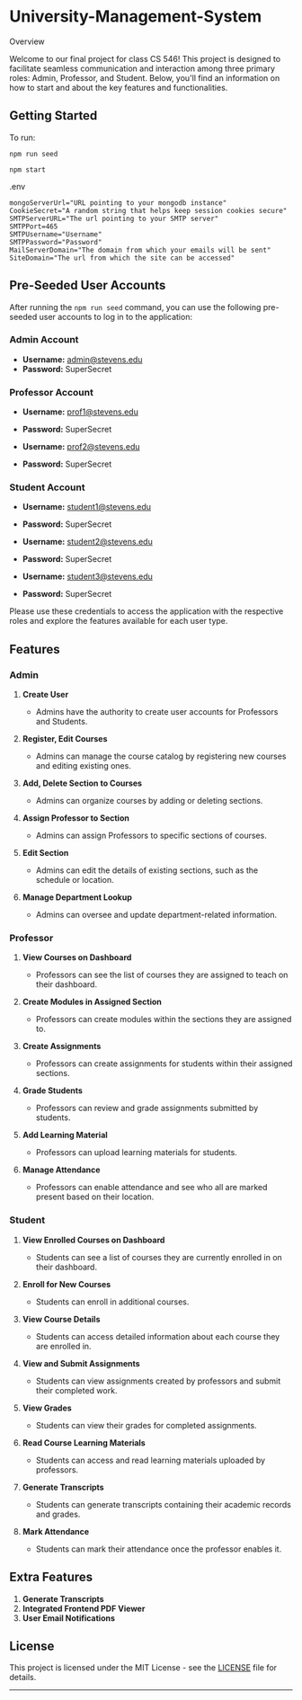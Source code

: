 # University-Management-System

Overview

Welcome to our final project for class CS 546! This project is designed to facilitate seamless communication and interaction among three primary roles: Admin, Professor, and Student. Below, you'll find an information on how to start and about the key features and functionalities.

## Getting Started
To run:

```
npm run seed

npm start
```

.env

```
mongoServerUrl="URL pointing to your mongodb instance"
CookieSecret="A random string that helps keep session cookies secure"
SMTPServerURL="The url pointing to your SMTP server"
SMTPPort=465
SMTPUsername="Username"
SMTPPassword="Password"
MailServerDomain="The domain from which your emails will be sent"
SiteDomain="The url from which the site can be accessed"
```
## Pre-Seeded User Accounts

After running the `npm run seed` command, you can use the following pre-seeded user accounts to log in to the application:

### Admin Account
- **Username:** admin@stevens.edu
- **Password:** SuperSecret

### Professor Account
- **Username:** prof1@stevens.edu
- **Password:** SuperSecret

- **Username:** prof2@stevens.edu
- **Password:** SuperSecret

### Student Account
- **Username:** student1@stevens.edu
- **Password:** SuperSecret

- **Username:** student2@stevens.edu
- **Password:** SuperSecret

- **Username:** student3@stevens.edu
- **Password:** SuperSecret

Please use these credentials to access the application with the respective roles and explore the features available for each user type.

## Features

### Admin

1. **Create User**
    - Admins have the authority to create user accounts for Professors and Students.

2. **Register, Edit Courses**
    - Admins can manage the course catalog by registering new courses and editing existing ones.


3. **Add, Delete Section to Courses**
    - Admins can organize courses by adding or deleting sections.

4. **Assign Professor to Section**
    - Admins can assign Professors to specific sections of courses.

5. **Edit Section**
    - Admins can edit the details of existing sections, such as the schedule or location.

6. **Manage Department Lookup**
    - Admins can oversee and update department-related information.

### Professor

1. **View Courses on Dashboard**
    - Professors can see the list of courses they are assigned to teach on their dashboard.

2. **Create Modules in Assigned Section**
    - Professors can create modules within the sections they are assigned to.

3. **Create Assignments**
    - Professors can create assignments for students within their assigned sections.

4. **Grade Students**
    - Professors can review and grade assignments submitted by students.

5. **Add Learning Material**
    - Professors can upload learning materials for students.

6. **Manage Attendance**
    - Professors can enable attendance and see who all are marked present based on their location.

### Student

1. **View Enrolled Courses on Dashboard**
    - Students can see a list of courses they are currently enrolled in on their dashboard.

2. **Enroll for New Courses**
    - Students can enroll in additional courses.

3. **View Course Details**
    - Students can access detailed information about each course they are enrolled in.

4. **View and Submit Assignments**
    - Students can view assignments created by professors and submit their completed work.

5. **View Grades**
    - Students can view their grades for completed assignments.

6. **Read Course Learning Materials**
    - Students can access and read learning materials uploaded by professors.

7. **Generate Transcripts**
    - Students can generate transcripts containing their academic records and grades.

8. **Mark Attendance**
    - Students can mark their attendance once the professor enables it.

## Extra Features
1. **Generate Transcripts**
2. **Integrated Frontend PDF Viewer**
3. **User Email Notifications**

## License

This project is licensed under the MIT License - see the [LICENSE](LICENSE) file for details.

--- 
